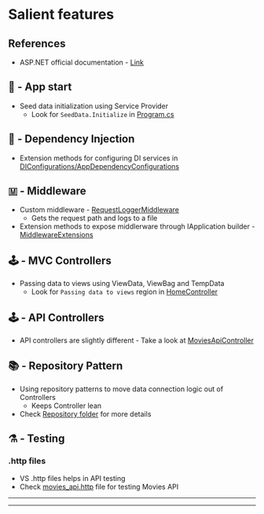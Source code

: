 ﻿# Salient features

## References

- ASP.NET official documentation - [Link][ASP_NET_Documentation]

## 🚀 - App start

- Seed data initialization using Service Provider
	- Look for `SeedData.Initialize` in [Program.cs](Program.cs)

## 🚸 - Dependency Injection

- Extension methods for configuring DI services in [DIConfigurations/AppDependencyConfigurations](DIConfigurations/AppDependencyConfigurations.cs)

## 🇲 - Middleware

- Custom middleware - [RequestLoggerMiddleware](Middleware/RequestLoggerMiddleware.cs)
	- Gets the request path and logs to a file
- Extension methods to expose middlerware through IApplication builder - [MiddlewareExtensions](Middleware/MiddlewareExtensions.cs) 

## 🕹️ - MVC Controllers

- Passing data to views using ViewData, ViewBag and TempData 
	- Look for `Passing data to views` region in [HomeController](Controllers/HomeController.cs)

## 🕹️ - API Controllers

- API controllers are slightly different - Take a look at [MoviesApiController](Controllers/MoviesApiController.cs)

## 📚 - Repository Pattern

- Using repository patterns to move data connection logic out of Controllers
	- Keeps Controller lean
- Check [Repository folder](Repository) for more details

## ⚗️ - Testing

### .http files

- VS .http files helps in API testing
- Check [movies_api.http](Tests/movies_api.http) file for testing Movies API

---

[ASP_NET_Documentation]: https://learn.microsoft.com/en-us/aspnet/core/?view=aspnetcore-8.0

---